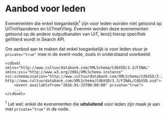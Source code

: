 ---
---

# Aanbod voor leden

Evenementen die enkel toegankelijk<sup>1</sup> zijn voor leden worden niet getoond op UiTinVlaanderen en UiTmetVlieg.  Evenmin worden deze evenementen getoond op de andere outputkanalen van UiT, tenzij hierop specifiek gefilterd wordt in Search API. 

Om aanbod aan te maken dat enkel toegankelijk is voor leden stuur je ```private="true"``` mee in de event-node, zoals in onderstaand voorbeeld: 

```<?xml version="1.0" encoding="UTF-8"?>
<cdbxml xmlns="http://www.cultuurdatabank.com/XMLSchema/CdbXSD/3.3/FINAL" xmlns:xsi="http://www.w3.org/2001/XMLSchema-instance" xsi:schemaLocation="http://www.cultuurdatabank.com/XMLSchema/CdbXSD/3.3/FINAL http://www.cultuurdatabank.com/XMLSchema/CdbXSD/3.3/FINAL/CdbXSD.xsd">
    <event availablefrom="2016-01-25T00:00:00" private="true">
    ...
</cdbxml>
```

<sup>1</sup> Let wel: enkel de evenementen die **uitsluitend** voor leden zijn maak je aan met ```private="true"``` in de node. 
